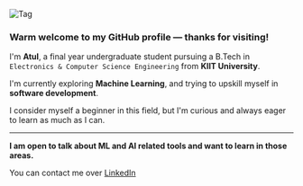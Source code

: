 ![Tag](https://github.com/user-attachments/assets/6710639a-03df-4698-bd0c-10189324679c)

### Warm welcome to my GitHub profile — thanks for visiting!

I'm **Atul**, a final year undergraduate student pursuing a B.Tech in `Electronics & Computer Science Engineering` from **KIIT University**.

I'm currently exploring **Machine Learning**, and trying to upskill myself in **software development**.

I consider myself a beginner in this field, but I'm curious and always eager to learn as much as I can.

---

**I am open to talk about ML and AI related tools and want to learn in those areas.**

You can contact me over [LinkedIn](https://linkedin.com/in/eatulrajput)

